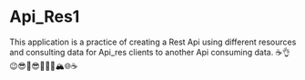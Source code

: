 # Api_Res1
This application is a practice of creating a Rest Api using different resources and consulting data for Api_res clients to another Api consuming data.
☕👌😉😎🤗😎👿🙈🤣🏔️🌐☕
